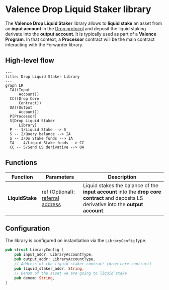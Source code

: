 # Valence Drop Liquid Staker library

The **Valence Drop Liquid Staker** library allows to **liquid stake** an asset from an **input account** in the [Drop protocol](https://docs.drop.money/) and deposit the liquid staking derivate into the **output account**. It is typically used as part of a **Valence Program**. In that context, a **Processor** contract will be the main contract interacting with the Forwarder library.

## High-level flow

```mermaid
---
title: Drop Liquid Staker Library
---
graph LR
  IA((Input
      Account))
  CC((Drop Core
      Contract))
  OA((Output
      Account))
  P[Processor]
  S[Drop Liquid Staker
      Library]
  P -- 1/Liquid Stake --> S
  S -- 2/Query balance --> IA
  S -- 3/Do Stake funds --> IA
  IA -- 4/Liquid Stake funds --> CC
  CC -- 5/Send LS derivative --> OA
```

## Functions

| Function        | Parameters                                                                        | Description                                                                                                                                |
| --------------- | --------------------------------------------------------------------------------- | ------------------------------------------------------------------------------------------------------------------------------------------ |
| **LiquidStake** | ref (Optional): [referral address](https://docs.drop.money/integrations/referral) | Liquid stakes the balance of the **input account** into the **drop core contract** and deposits LS derivative into the **output account**. |

## Configuration

The library is configured on instantiation via the `LibraryConfig` type.

```rust
pub struct LibraryConfig {
    pub input_addr: LibraryAccountType,
    pub output_addr: LibraryAccountType,
    // Address of the liquid staker contract (drop core contract)
    pub liquid_staker_addr: String,
    // Denom of the asset we are going to liquid stake
    pub denom: String,
}
```
